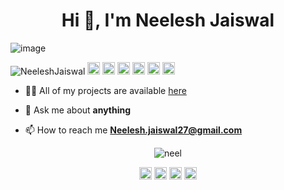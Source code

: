 
<h1 align="center">Hi 👋, I'm Neelesh Jaiswal </h1>
<!-- <h3 align="center">A passionate Frontend developer  </h3> -->


![image](https://github.com/wanderindev/wanderindev/blob/master/assets/about-cover.png)

<p align="left">
<img src="https://komarev.com/ghpvc/?username=NeeleshJaiswal" alt="NeeleshJaiswal" />

  <img src="https://img.icons8.com/color/48/000000/git.png" alt="git" width="20" height="20"/> 
  <img src="https://img.icons8.com/color/48/000000/react-native.png" alt="react" width="20" height="20"/> 
  <img src="https://img.icons8.com/color/48/000000/java-coffee-cup-logo.png" alt="java" width="20" height="20"/>
  <img src="https://github.com/simple-icons/simple-icons/blob/develop/icons/apacheflink.svg" alt="flinks" width="20" height="20"/> 
  <img src="https://img.icons8.com/color/48/000000/intellij-idea.png" alt="II" width="20" height="20"/> 
  <img src="https://img.icons8.com/color/48/000000/nodejs.png" alt="nodejs" width="20" height="20"/></p>

- 👨‍💻 All of my projects are available  [here](https://github.com/NeeleshJaiswal?tab=repositories)

- 💬 Ask me about **anything**

- 📫 How to reach me **Neelesh.jaiswal27@gmail.com**



<p align="center"> 
  <img src="https://github-readme-stats.vercel.app/api?username=NeeleshJaiswal&show_icons=true" alt="neel" />
 </p>

<p align="center">
<a href="https://www.linkedin.com/in/neeleshjaiswal08/" target="blank"><img align="center" src="https://cdn.jsdelivr.net/npm/simple-icons@3.0.1/icons/linkedin.svg" alt="https://www.linkedin.com/in/jaiswalneelesh/)/" height="20" width="20" /></a>
  <a href="https://www.facebook.com/neelesh.jaiswal08" target="blank"><img align="center" src="https://cdn.jsdelivr.net/npm/simple-icons@3.0.1/icons/facebook.svg" alt="https://www.facebook.com/neelesh.jaiswal08" height="20" width="20" /></a>
  <a href="https://www.instagram.com/neel.j08/" target="blank"><img align="center" src="https://cdn.jsdelivr.net/npm/simple-icons@3.0.1/icons/instagram.svg" alt="https://www.instagram.com/neel.j08/" height="20" width="20" /></a>
 <a href="https://twitter.com/NeeleshJaiswal" target="blank"><img align="center" src="https://cdn.jsdelivr.net/npm/simple-icons@3.0.1/icons/twitter.svg" alt="https://twitter.com/NeeleshJaiswal" height="20" width="20" /></a>

</p>

